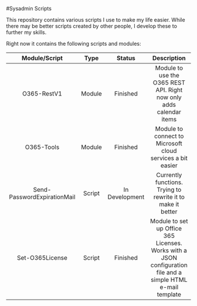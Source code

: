 #Sysadmin Scripts

This repository contains various scripts I use to make my life easier. While there may be better scripts created by other people, I develop these to further my skills.

Right now it contains the following scripts and modules:

| Module/Script | Type | Status | Description | 
|:---: | :---: | :---: | :---: |
| O365-RestV1 | Module | Finished | Module to use the O365 REST API. Right now only adds calendar items |
| O365-Tools | Module | Finished | Module to connect to Microsoft cloud services a bit easier |
| Send-PasswordExpirationMail | Script | In Development | Currently functions. Trying to rewrite it to make it better | 
| Set-O365License | Script | Finished | Module to set up Office 365 Licenses. Works with a JSON configuration file and a simple HTML e-mail template |

